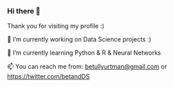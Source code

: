### Hi there 👋 
Thank you for visiting my profile :)

🔭 I’m currently working on Data Science projects :)

🌱 I’m currently learning Python & R & Neural Networks

📫 You can reach me from: betullyurtman@gmail.com or https://twitter.com/betandDS
